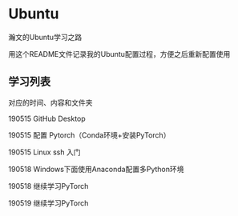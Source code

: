 # Ubuntu

瀚文的Ubuntu学习之路

用这个README文件记录我的Ubuntu配置过程，方便之后重新配置使用



## 学习列表

对应的时间、内容和文件夹

190515 GitHub Desktop

190515 配置 Pytorch（Conda环境+安装PyTorch）

190515 Linux ssh 入门

190518 Windows下面使用Anaconda配置多Python环境

190518 继续学习PyTorch

190519 继续学习PyTorch
